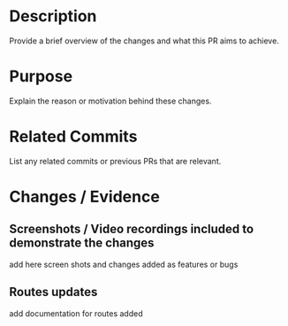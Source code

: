 # Description

Provide a brief overview of the changes and what this PR aims to achieve.

# Purpose

Explain the reason or motivation behind these changes.

# Related Commits

List any related commits or previous PRs that are relevant.

# Changes / Evidence

## Screenshots / Video recordings included to demonstrate the changes

add here screen shots and changes added as features or bugs

## Routes updates

add documentation for routes added
